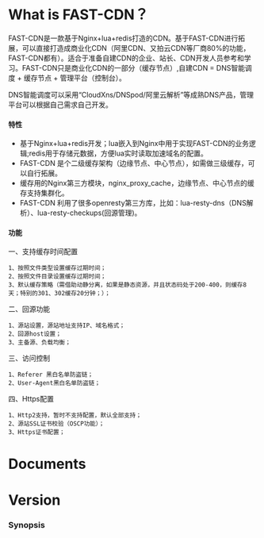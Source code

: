 # What is FAST-CDN？
FAST-CDN是一款基于Nginx+lua+redis打造的CDN。基于FAST-CDN进行拓展，可以直接打造成商业化CDN（阿里CDN、又拍云CDN等厂商80%的功能，FAST-CDN都有）。适合于准备自建CDN的企业、站长、CDN开发人员参考和学习。FAST-CDN只是商业化CDN的一部分（缓存节点）,自建CDN = DNS智能调度 + 缓存节点 + 管理平台（控制台）。

DNS智能调度可以采用“CloudXns/DNSpod/阿里云解析”等成熟DNS产品，管理平台可以根据自己需求自己开发。

#### 特性
- 基于Nginx+lua+redis开发；lua嵌入到Nginx中用于实现FAST-CDN的业务逻辑;redis用于存储元数据，方便lua实时读取加速域名的配置。
- FAST-CDN 是个二级缓存架构（边缘节点、中心节点），如需做三级缓存，可以自行拓展。
- 缓存用的Nginx第三方模块，nginx_proxy_cache，边缘节点、中心节点的缓存支持集群化。
- FAST-CDN 利用了很多openresty第三方库，比如：lua-resty-dns（DNS解析）、lua-resty-checkups(回源管理)。

#### 功能
一、支持缓存时间配置

	1、按照文件类型设置缓存过期时间；
	2、按照文件目录设置缓存过期时间；
	3、默认缓存策略（需借助动静分离，如果是静态资源，并且状态码处于200-400，则缓存8天；特别的301、302缓存20分钟；）；
二、回源功能

    1、源站设置，源站地址支持IP、域名格式；
	2、回源host设置；
	3、主备源、负载均衡；
三、访问控制

	1、Referer 黑白名单防盗链；
	2、User-Agent黑白名单防盗链；
四、Https配置
	
	1、Http2支持，暂时不支持配置，默认全部支持；
	2、源站SSL证书校验（OSCP功能）；
	3、Https证书配置；

	
# Documents

# Version

### Synopsis
